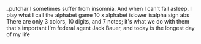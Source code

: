 _putchar
I sometimes suffer from insomnia. And when I can't fall asleep, I play what I call the alphabet game
10 x alphabet
islower
isalpha
sign
abs
There are only 3 colors, 10 digits, and 7 notes; it's what we do with them that's important
I'm federal agent Jack Bauer, and today is the longest day of my life
